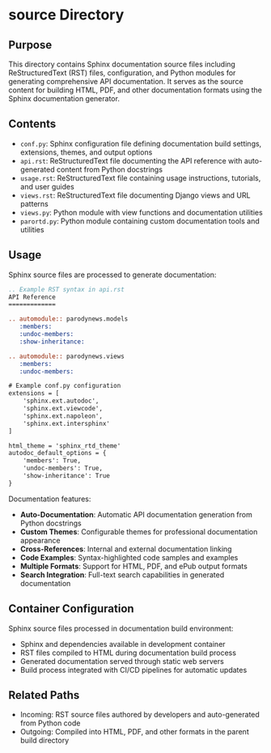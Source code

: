 
# source Directory

## Purpose
This directory contains Sphinx documentation source files including ReStructuredText (RST) files, configuration, and Python modules for generating comprehensive API documentation. It serves as the source content for building HTML, PDF, and other documentation formats using the Sphinx documentation generator.

## Contents
- `conf.py`: Sphinx configuration file defining documentation build settings, extensions, themes, and output options
- `api.rst`: ReStructuredText file documenting the API reference with auto-generated content from Python docstrings
- `usage.rst`: ReStructuredText file containing usage instructions, tutorials, and user guides
- `views.rst`: ReStructuredText file documenting Django views and URL patterns
- `views.py`: Python module with view functions and documentation utilities
- `parortd.py`: Python module containing custom documentation tools and utilities

## Usage
Sphinx source files are processed to generate documentation:

```rst
.. Example RST syntax in api.rst
API Reference
=============

.. automodule:: parodynews.models
   :members:
   :undoc-members:
   :show-inheritance:

.. automodule:: parodynews.views
   :members:
   :undoc-members:

# Example conf.py configuration
extensions = [
    'sphinx.ext.autodoc',
    'sphinx.ext.viewcode',
    'sphinx.ext.napoleon',
    'sphinx.ext.intersphinx'
]

html_theme = 'sphinx_rtd_theme'
autodoc_default_options = {
    'members': True,
    'undoc-members': True,
    'show-inheritance': True
}
```

Documentation features:
- **Auto-Documentation**: Automatic API documentation generation from Python docstrings
- **Custom Themes**: Configurable themes for professional documentation appearance  
- **Cross-References**: Internal and external documentation linking
- **Code Examples**: Syntax-highlighted code samples and examples
- **Multiple Formats**: Support for HTML, PDF, and ePub output formats
- **Search Integration**: Full-text search capabilities in generated documentation

## Container Configuration
Sphinx source files processed in documentation build environment:
- Sphinx and dependencies available in development container
- RST files compiled to HTML during documentation build process
- Generated documentation served through static web servers
- Build process integrated with CI/CD pipelines for automatic updates

## Related Paths
- Incoming: RST source files authored by developers and auto-generated from Python code
- Outgoing: Compiled into HTML, PDF, and other formats in the parent build directory

